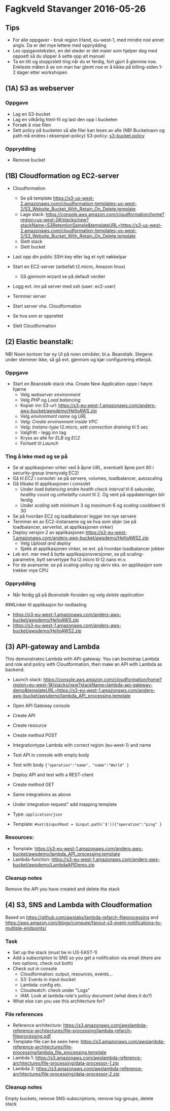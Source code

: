 # Fagkveld Stavanger 2016-05-26

## Tips
* For alle oppgaver - bruk region Irland, eu-west-1, med mindre noe annet angis. Da er det mye lettere med opprydding
* Les oppgaveteksten, en del steder er det maler som hjelper deg med oppsett så du slipper å sette opp alt manuel
* Ta en titt og stopp/slett ting når du er ferdig, fort gjort å glemme noe. Enkleste måten å se om man har glemt noe er å kikke på billing-siden 1-2 dager etter workshopen


## (1A) S3 as webserver

### Oppgave
* Lag en S3-bucket
* Lag en vilkårlig html-fil og last den opp i bucketen
* Forsøk å vise filen
* Sett policy på bucketen så alle filer kan leses av alle (NB! Bucketnavn og path må endres i eksempel-policy)
S3-policy: [s3-bucket.policy](https://github.com/abjoerne/aws-tutorials/blob/master/s3-bucket.policy)

### Opprydding
* Remove bucket

## (1B) Cloudformation og EC2-server
* Cloudformation
  * Se på template https://s3-us-west-2.amazonaws.com/cloudformation-templates-us-west-2/S3_Website_Bucket_With_Retain_On_Delete.template
  * Lage stack: https://console.aws.amazon.com/cloudformation/home?region=us-west-2#/stacks/new?stackName=S3RetentionSample&templateURL=https://s3-us-west-2.amazonaws.com/cloudformation-templates-us-west-2/S3_Website_Bucket_With_Retain_On_Delete.template
  * Slett stack
  * Slett bucket

* Last opp din public SSH-key eller lag et nytt nøkkelpar 
* Start en EC2-server (anbefalt t2.micro, Amazon linux)
  * Gå gjennom wizard se på default verdier
* Logg evt. inn på server med ssh (user: ec2-user)
* Terminer server
* Start server vha. Cloudformation
* Se hva som er opprettet
* Slett Cloudformation


## (2) Elastic beanstalk:
NB! Noen kontoer har ny UI på noen områder, bl.a. Beanstalk. Stegene under stemmer ikke, så gå evt. gjennom og kjør configurering etterpå.
### Oppgave
* Start en Beanstalk-stack vha. Create New Application oppe i høyre hjørne
  * Velg *webserver environment*
  * Velg *PHP* og *Load balancing*
  * Kopier inn S3-url: https://s3-eu-west-1.amazonaws.com/anders-aws-bucket/awsdemo/HelloAWS.zip
  * Velg *environment name* og *URL*
  * Velg: *Create environment inside VPC*
  * Velg: *Instans-type* t2.micro, sett *connection draining* til 5 sec
  * Valgfritt - legg inn tag
  * Kryss av alle for *ELB* og *EC2*
  * Fortsett til *Launch*

### Ting å leke med og se på
* Se at applikasjonen virker ved å åpne URL, eventuelt åpne port 80 i security-grpup (menyvalg EC2)
* Gå til *EC2* i consolet: se på servere, volumes, loadbalancer, autoscaling
* Gå tilbake til applikasjonen i consolet
  * Under *load balancing* endre *health check interval* til 6 sekunder, *healthy count* og *unhelathy count* til 2. Og vent på oppdateringen blir ferdig
  * Under *scaling* sett *minimum* 3 og *maximum* 6 og *scaling cooldown* til 30
* Se på hvordan EC2 og loadbalancer legger inn nye servere
* Terminer en av EC2-instansene og se hva som skjer (se på loadbalancer, serverlist, at applikasjonen virker)
* Deploy versjon 2 av applikasjonen https://s3-eu-west-1.amazonaws.com/anders-aws-bucket/awsdemo/HelloAWS2.zip
  * Velg *Upload and deploy*
  * Sjekk at applikasjonen virker, se evt. på hvordan loadbalancer jobber
* Lek evt. mer med å bytte applikasjonsversjoner, se på scaling-parametre, bytt servertype fra t2.micro til t2.nano m.v.
* For de avanserte: se på scaling-policy og skriv eks. en applikasjon som trekker mye CPU

### Opprydding
* Når ferdig gå på *Beanstalk*-forsiden og velg *delete application*
  
###Linker til applikasjon for nedlasting
* https://s3-eu-west-1.amazonaws.com/anders-aws-bucket/awsdemo/HelloAWS.zip
* https://s3-eu-west-1.amazonaws.com/anders-aws-bucket/awsdemo/HelloAWS2.zip


## (3) API-gateway and Lambda

This demonstrates Lambda with API-gateway. You can bootstrap Lambda and role and policy with Cloudformation, then make an API with Lambda as backend.
* Launch stack: https://console.aws.amazon.com/cloudformation/home?region=eu-west-1#/stacks/new?stackName=lambda-api-gateway-demo&templateURL=https://s3-eu-west-1.amazonaws.com/anders-aws-bucket/awsdemo/lambda_API_processing.template
* Open API Gateway console 
 * Create API
 * Create resource
 * Create method POST
 * Integrationtype Lambda with correct region (eu-west-1) and name
 * Test API in console with empty body
 * Test with body `{"operation":"name", "name":"World" }`
  
 * Deploy API and test with a REST-client

 * Create method GET
 * Same integrations as above
 * Under integration request" add mapping template
 * Type: `application/json`
 * Template: `#set($inputRoot = $input.path('$')){"operation":"ping" }`


### Resources:
* Template: https://s3-eu-west-1.amazonaws.com/anders-aws-bucket/awsdemo/lambda_API_processing.template
* Lambda-function: https://s3-eu-west-1.amazonaws.com/anders-aws-bucket/awsdemo/LambdaAPIDemo.zip

### Cleanup notes
Remove the API you have created and delete the stack


## (4) S3, SNS and Lambda with Cloudformation
Based on https://github.com/awslabs/lambda-refarch-fileprocessing and https://aws.amazon.com/blogs/compute/fanout-s3-event-notifications-to-multiple-endpoints/

### Task
* Set up the stack (must be in US-EAST-1)
* Add a subscription to SNS so you get a notification via email (there are two options, check out both)
* Check out in console
  * Cloudformation: output, resources, events...
  * S3: Events in input-bucket
  * Lambda: config etc.
  * Cloudwatch: check under "Logs"
  * IAM. Look at lambda-role's policy document (what does it do?) 
* What else can you use this architecture for?


### File references
* Reference architecture: https://s3.amazonaws.com/awslambda-reference-architectures/file-processing/lambda-refarch-fileprocessing.pdf
* Template-file can be seen here: https://s3.amazonaws.com/awslambda-reference-architectures/file-processing/lambda_file_processing.template
* Lambda 1: https://s3.amazonaws.com/awslambda-reference-architectures/file-processing/data-processor-1.zip
* Lambda 2: https://s3.amazonaws.com/awslambda-reference-architectures/file-processing/data-processor-2.zip

### Cleanup notes 
Empty buckets, remove SNS-subscriptions, remove log-groups, delete stack



